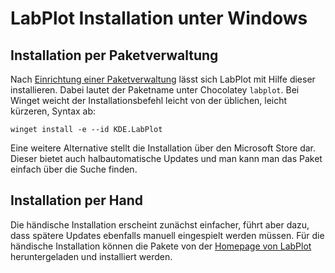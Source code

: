 # LabPlot Installation unter Windows

## Installation per Paketverwaltung

Nach [Einrichtung einer Paketverwaltung](./ZZ_Paketverwaltungen_Windows.md) lässt sich LabPlot mit Hilfe dieser installieren.
Dabei lautet der Paketname unter Chocolatey `labplot`.
Bei Winget weicht der Installationsbefehl leicht von der üblichen, leicht kürzeren, Syntax ab:
```shell
winget install -e --id KDE.LabPlot
```

Eine weitere Alternative stellt die Installation über den Microsoft Store dar. Dieser bietet auch halbautomatische Updates und man kann man das Paket einfach über die Suche finden.

## Installation per Hand

Die händische Installation erscheint zunächst einfacher, führt aber dazu, dass spätere Updates ebenfalls manuell eingespielt werden müssen. Für die händische Installation können die Pakete von der [Homepage von LabPlot](https://labplot.kde.org/download/) heruntergeladen und installiert werden. 
